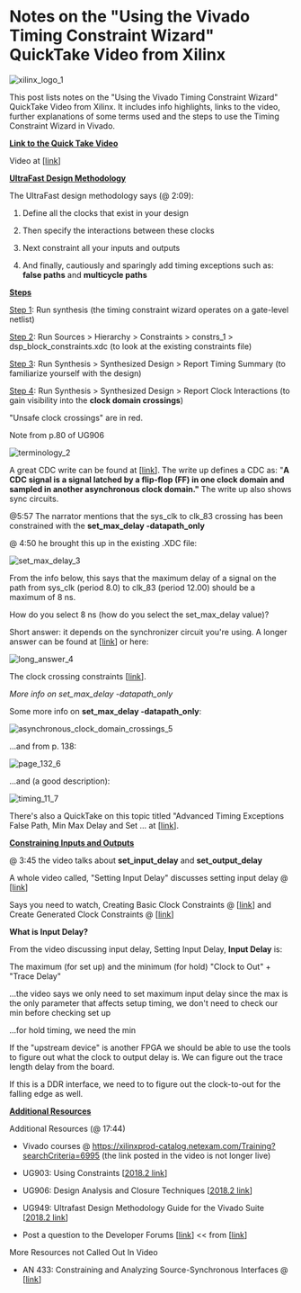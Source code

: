 # Notes on the "Using the Vivado Timing Constraint Wizard" QuickTake Video from Xilinx

![xilinx_logo_1](xilinx_logo_1.png)

This post lists notes on the "Using the Vivado Timing Constraint Wizard" QuickTake Video from Xilinx. It includes info highlights, links to the video, further explanations of some terms used and the steps to use the Timing Constraint Wizard in Vivado.

**<u><span>Link to the Quick Take Video</span></u>**

Video at [[link](https://www.xilinx.com/video/hardware/using-vivado-timing-constraint-wizard.html)]

**<u><span>UltraFast Design Methodology</span></u>**

The UltraFast design methodology says (@ 2:09):

1.  Define all the clocks that exist in your design
    
2.  Then specify the interactions between these clocks
    
3.  Next constraint all your inputs and outputs
    
4.  And finally, cautiously and sparingly add timing exceptions such as: **false paths** and **multicycle paths**
    

**<u><span>Steps</span></u>**

<u><span>Step 1</span></u>: Run synthesis (the timing constraint wizard operates on a gate-level netlist)

<u><span>Step 2</span></u>: Run Sources > Hierarchy > Constraints > constrs\_1 > dsp\_block\_constraints.xdc (to look at the existing constraints file)

<u><span>Step 3</span></u>: Run Synthesis > Synthesized Design > Report Timing Summary (to familiarize yourself with the design)

<u><span>Step 4</span></u>: Run Synthesis > Synthesized Design > Report Clock Interactions (to gain visibility into the **clock domain crossings**)

"Unsafe clock crossings" are in red.

Note from p.80 of UG906

![terminology_2](terminology_2.png)

A great CDC write can be found at \[[<u><span>link</span></u>](https://filebox.ece.vt.edu/~athanas/4514/ledadoc/html/pol_cdc.html)\]. The write up defines a CDC as: "**A CDC signal is a signal latched by a flip-flop (FF) in one clock domain and sampled in another asynchronous clock domain."** The write up also shows sync circuits.

@5:57 The narrator mentions that the sys\_clk to clk\_83 crossing has been constrained with the **set\_max\_delay -datapath\_only**

@ 4:50 he brought this up in the existing .XDC file:

![set_max_delay_3](set_max_delay_3.png)

From the info below, this says that the maximum delay of a signal on the path from sys\_clk (period 8.0) to clk\_83 (period 12.00) should be a maximum of 8 ns.

How do you select 8 ns (how do you select the set\_max\_delay value)?

Short answer: it depends on the synchronizer circuit you're using. A longer answer can be found at \[[<u><span>link</span></u>](https://forums.xilinx.com/t5/Timing-Analysis/value-of-set-max-delay-CDC/td-p/709151)\] or here:

![long_answer_4](long_answer_4.png)

The clock crossing constraints \[[<u><span>link</span></u>](https://forums.xilinx.com/t5/Vivado-TCL-Community/How-to-set-timing-constraint-in-this-case/m-p/510771#M2049)\].

_More info on set\_max\_delay -datapath\_only_

Some more info on **set\_max\_delay -datapath\_only**:

![asynchronous_clock_domain_crossings_5](asynchronous_clock_domain_crossings_5.png)

...and from p. 138:

![page_132_6](page_132_6.png)

...and (a good description):

![timing_11_7](timing_11_7.png)

There's also a QuickTake on this topic titled "Advanced Timing Exceptions False Path, Min Max Delay and Set ... at \[[<u><span>link</span></u>](https://www.google.com/search?q=set+max+delay+constraint&oq=set+max+delau&aqs=chrome.2.69i57j0l5.4238j1j7&sourceid=chrome&ie=UTF-8#kpvalbx=1)\].

**<u><span>Constraining Inputs and Outputs</span></u>**

@ 3:45 the video talks about **set\_input\_delay** and **set\_output\_delay**

A whole video called, "Setting Input Delay" discusses setting input delay @ \[[<u><span>link</span></u>](https://www.xilinx.com/video/hardware/setting-input-delay.html)\]

Says you need to watch, Creating Basic Clock Constraints @ \[[<u><span>link</span></u>](https://www.xilinx.com/video/hardware/creating-basic-clock-constraints.html)\] and Create Generated Clock Constraints @ \[[<u><span>link</span></u>](https://www.xilinx.com/video/hardware/creating-generated-clock-constraints.html)\]

**What is Input Delay?**

From the video discussing input delay, Setting Input Delay, **Input Delay** is:

The maximum (for set up) and the minimum (for hold) "Clock to Out" + "Trace Delay"

...the video says we only need to set maximum input delay since the max is the only parameter that affects setup timing, we don't need to check our min before checking set up

...for hold timing, we need the min

If the "upstream device" is another FPGA we should be able to use the tools to figure out what the clock to output delay is. We can figure out the trace length delay from the board.

If this is a DDR interface, we need to to figure out the clock-to-out for the falling edge as well.

**<u><span>Additional Resources</span></u>**

Additional Resources (@ 17:44)

-   Vivado courses @ [<u><span>https://xilinxprod-catalog.netexam.com/Training?searchCriteria=6995</span></u>](https://xilinxprod-catalog.netexam.com/Training?searchCriteria=6995) (the link posted in the video is not longer live)
    
-   UG903: Using Constraints \[[<u><span>2018.2 link</span></u>](https://www.xilinx.com/support/documentation/sw_manuals/xilinx2018_2/ug903-vivado-using-constraints.pdf)\]
    
-   UG906: Design Analysis and Closure Techniques \[[<u><span>2018.2 link</span></u>](https://www.xilinx.com/support/documentation/sw_manuals/xilinx2018_2/ug906-vivado-design-analysis.pdf)\]
    
-   UG949: Ultrafast Design Methodology Guide for the Vivado Suite \[[<u><span>2018.2 link</span></u>](https://www.xilinx.com/support/documentation/sw_manuals/xilinx2018_2/ug949-vivado-design-methodology.pdf)\]
    
-   Post a question to the Developer Forums \[[<u><span>link</span></u>](https://forums.xilinx.com/)\] << from \[[<u><span>link</span></u>](https://www.xilinx.com/community.html)\]
    

More Resources not Called Out In Video

-   AN 433: Constraining and Analyzing Source-Synchronous Interfaces @ \[[<u><span>link</span></u>](https://www.intel.com/content/dam/www/programmable/us/en/pdfs/literature/an/an433.pdf)\]